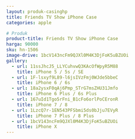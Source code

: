 ```yaml
---
layout: produk-casinghp
title: Friends TV Show iPhone Case
categories: apple

# Produk
product-title: Friends TV Show iPhone Case
harga: 90000
sku: hn-1506
image-drive: 1bcV143ncFm9QJXl0M4K3DjFoK5uBZUOi
gallery:
  - url: 11ssJhcJ5_LLYCuhvwQ3KAcOfWpyR5M88
    title: iPhone 5 / 5s / SE
  - url: 1F-lsxyf9L89-l6jsIVzFmj0WJde5bbeC
    title: iPhone 6 / 6s
  - url: 18a2ysxF0qAj6Pmp_STrG7msZHU31Jmfo
    title: iPhone 6 Plus / 6s Plus
  - url: 167uId1Tgo5rFni_B1cFo6orlPoCEronR
    title: iPhone 7 / 8
  - url: 1LzcQ7r-1EN543PFSbmi5ds0bJju7EVyR
    title: iPhone 7 Plus / 8 Plus
  - url: 1bcV143ncFm9QJXl0M4K3DjFoK5uBZUOi
    title: iPhone X
---
```

